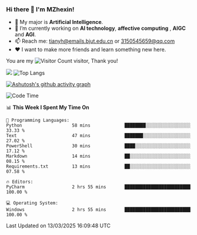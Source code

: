 ### Hi there 👋 I'm MZhexin!

- 💬 My major is **Artificial Intelligence**.
- 🔭 I’m currently working on **AI technology**, **affective computing** , **AIGC** and **AGI**.
- 📫 Reach me: <tianyh@emails.bjut.edu.cn> or <3150545659@qq.com>
- :heart: I want to make more friends and learn something new here.

You are my ![Visitor Count](https://profile-counter.glitch.me/MZhexin/count.svg) visitor, Thank you!

 ![](https://github-readme-stats.vercel.app/api?username=MZhexin&show_icons=true&theme=transparent) ![Top Langs](https://github-readme-stats.vercel.app/api/top-langs/?username=MZhexin&layout=compact&theme=tokyonight) 

[![Ashutosh's github activity graph](https://github-readme-activity-graph.vercel.app/graph?username=MZhexin)](https://github.com/ashutosh00710/github-readme-activity-graph)



<!--START_SECTION:waka-->
![Code Time](http://img.shields.io/badge/Code%20Time-292%20hrs%2054%20mins-blue)

📊 **This Week I Spent My Time On** 

```text
💬 Programming Languages: 
Python                   58 mins             ████████░░░░░░░░░░░░░░░░░   33.33 % 
Text                     47 mins             ███████░░░░░░░░░░░░░░░░░░   27.02 % 
PowerShell               30 mins             ████░░░░░░░░░░░░░░░░░░░░░   17.12 % 
Markdown                 14 mins             ██░░░░░░░░░░░░░░░░░░░░░░░   08.15 % 
Requirements.txt         13 mins             ██░░░░░░░░░░░░░░░░░░░░░░░   07.58 % 

🔥 Editors: 
PyCharm                  2 hrs 55 mins       █████████████████████████   100.00 % 

💻 Operating System: 
Windows                  2 hrs 55 mins       █████████████████████████   100.00 % 
```


 Last Updated on 13/03/2025 16:09:48 UTC
<!--END_SECTION:waka-->


